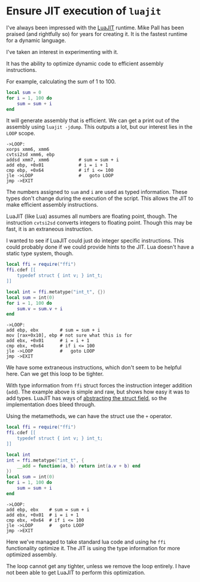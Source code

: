 # Ensure JIT execution of `luajit`

I've always been impressed with the [LuaJIT](http://luajit.org/) runtime. Mike
Pall has been praised (and rightfully so) for years for creating it. It is the
fastest runtime for a dynamic language.

I've taken an interest in experimenting with it.

It has the ability to optimize dynamic code to efficient assembly instructions.

For example, calculating the sum of 1 to 100.

```lua
local sum = 0
for i = 1, 100 do
	sum = sum + i
end
```

It will generate assembly that is efficient. We can get a print out of the
assembly using `luajit -jdump`. This outputs a lot, but our interest lies in the
`LOOP` scope.

```assembly
->LOOP:
xorps xmm6, xmm6
cvtsi2sd xmm6, ebp
addsd xmm7, xmm6           # sum = sum + i
add ebp, +0x01             # i = i + 1
cmp ebp, +0x64             # if i <= 100
jle ->LOOP                 #   goto LOOP
jmp ->EXIT
```

The numbers assigned to `sum` and `i` are used as typed information. These types
don't change during the execution of the script. This allows the JIT to make
efficient assembly instructions.

LuaJIT (like Lua) assumes all numbers are floating point, though. The
instruction `cvtsi2sd` converts integers to floating point. Though this may be
fast, it is an extraneous instruction.

I wanted to see if LuaJIT could just do integer specific instructions. This
could probably done if we could provide hints to the JIT. Lua doesn't have a
static type system, though.

```lua
local ffi = require("ffi")
ffi.cdef [[
    typedef struct { int v; } int_t;
]]

local int = ffi.metatype("int_t", {})
local sum = int(0)
for i = 1, 100 do
	sum.v = sum.v + i
end
```

```assembly
->LOOP:
add ebp, ebx        # sum = sum + i
mov [rax+0x10], ebp # not sure what this is for
add ebx, +0x01      # i = i + 1
cmp ebx, +0x64      # if i <= 100
jle ->LOOP          #   goto LOOP
jmp ->EXIT
```

We have some extraneous instructions, which don't seem to be helpful here. Can
we get this loop to be tighter.

With type information from `ffi` struct forces the instruction integer addition
(`add`). The example above is simple and raw, but shows how easy it was to add
types. LuaJIT has ways of
[abstracting the struct field](http://luajit.org/ext_ffi_tutorial.html#metatype),
so the implementation does bleed through.

Using the metamethods, we can have the struct use the `+` operator.

```lua
local ffi = require("ffi")
ffi.cdef [[
    typedef struct { int v; } int_t;
]]

local int
int = ffi.metatype("int_t", {
	__add = function(a, b) return int(a.v + b) end
})
local sum = int(0)
for i = 1, 100 do
	sum = sum + i
end
```

```assembly
->LOOP:
add ebp, ebx    # sum = sum + i
add ebx, +0x01  # i = i + 1
cmp ebx, +0x64  # if i <= 100
jle ->LOOP      #   goto LOOP
jmp ->EXIT
```

Here we've managed to take standard lua code and using he `ffi` functionality
optimize it. The JIT is using the type information for more optimized assembly.

The loop cannot get any tighter, unless we remove the loop entirely. I have not
been able to get LuaJIT to perform this optimization.

